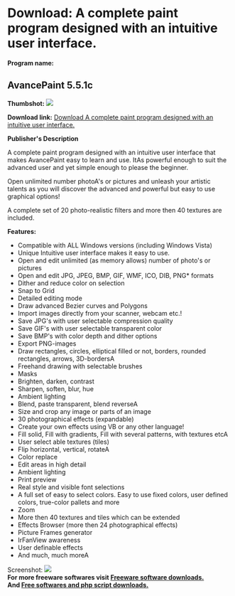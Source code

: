 # Download: A complete paint program designed with an intuitive user interface.

**Program name:**

## AvancePaint 5.5.1c

  
**Thumbshot:** ![](http://www.freewarefiles.com/screenshot/rgsavancepaint_md.jpg)   
  
**Download link:** [Download A complete paint program designed with an intuitive user interface.](http://freesoftwares.boysofts.com/AvancePaint_program_29984.html)  
  


**Publisher's Description**  
  


A complete paint program designed with an intuitive user interface that makes AvancePaint easy to learn and use. ItAs powerful enough to suit the advanced user and yet simple enough to please the beginner. 

Open unlimited number photoA's or pictures and unleash your artistic talents as you will discover the advanced and powerful but easy to use graphical options!

A complete set of 20 photo-realistic filters and more then 40 textures are included.

**Features:**

  * Compatible with ALL Windows versions (including Windows Vista) 
  * Unique Intuitive user interface makes it easy to use. 
  * Open and edit unlimited (as memory allows) number of photo's or pictures 
  * Open and edit JPG, JPEG, BMP, GIF, WMF, ICO, DIB, PNG* formats 
  * Dither and reduce color on selection 
  * Snap to Grid 
  * Detailed editing mode 
  * Draw advanced Bezier curves and Polygons 
  * Import images directly from your scanner, webcam etc.! 
  * Save JPG's with user selectable compression quality 
  * Save GIF's with user selectable transparent color 
  * Save BMP's with color depth and dither options 
  * Export PNG-images 
  * Draw rectangles, circles, elliptical filled or not, borders, rounded rectangles, arrows, 3D-bordersA 
  * Freehand drawing with selectable brushes 
  * Masks 
  * Brighten, darken, contrast 
  * Sharpen, soften, blur, hue 
  * Ambient lighting 
  * Blend, paste transparent, blend reverseA 
  * Size and crop any image or parts of an image 
  * 30 photographical effects (expandable) 
  * Create your own effects using VB or any other language! 
  * Fill solid, Fill with gradients, Fill with several patterns, with textures etcA 
  * User select able textures (tiles) 
  * Flip horizontal, vertical, rotateA 
  * Color replace 
  * Edit areas in high detail 
  * Ambient lighting 
  * Print preview 
  * Real style and visible font selections 
  * A full set of easy to select colors. Easy to use fixed colors, user defined colors, true-color pallets and more 
  * Zoom 
  * More then 40 textures and tiles which can be extended 
  * Effects Browser (more then 24 photographical effects) 
  * Picture Frames generator 
  * IrFanView awareness 
  * User definable effects 
  * And much, much moreA 

  
  
Screenshot: ![](http://www.freewarefiles.com/screenshot/rgsavancepaint.jpg)   
**For more freeware softwares visit [Freeware software downloads.](http://freesoftwares.boysofts.com/)**   
**And [Free softwares and php script downloads.](http://www.boysofts.com/)**
